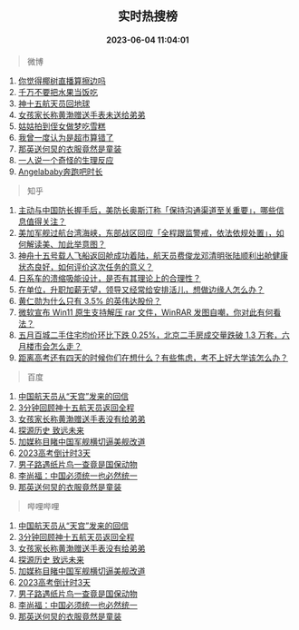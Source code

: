 <div align="center"><h2>实时热搜榜</h2><h4>2023-06-04 11:04:01</h4></div>

> 微博  

1. [你觉得椰树直播算擦边吗](https://s.weibo.com/weibo?q=%23%E4%BD%A0%E8%A7%89%E5%BE%97%E6%A4%B0%E6%A0%91%E7%9B%B4%E6%92%AD%E7%AE%97%E6%93%A6%E8%BE%B9%E5%90%97%23&t=31&band_rank=1&Refer=top)<br />
2. [千万不要把水果当饭吃](https://s.weibo.com/weibo?q=%23%E5%8D%83%E4%B8%87%E4%B8%8D%E8%A6%81%E6%8A%8A%E6%B0%B4%E6%9E%9C%E5%BD%93%E9%A5%AD%E5%90%83%23&t=31&band_rank=2&Refer=top)<br />
3. [神十五航天员回地球](https://s.weibo.com/weibo?q=%23%E7%A5%9E%E5%8D%81%E4%BA%94%E8%88%AA%E5%A4%A9%E5%91%98%E5%9B%9E%E5%9C%B0%E7%90%83%23&t=31&band_rank=3&Refer=top)<br />
4. [女孩家长称黄渤赠送手表未送给弟弟](https://s.weibo.com/weibo?q=%23%E5%A5%B3%E5%AD%A9%E5%AE%B6%E9%95%BF%E7%A7%B0%E9%BB%84%E6%B8%A4%E8%B5%A0%E9%80%81%E6%89%8B%E8%A1%A8%E6%9C%AA%E9%80%81%E7%BB%99%E5%BC%9F%E5%BC%9F%23&t=31&band_rank=4&Refer=top)<br />
5. [姑姑拍到侄女做梦吃雪糕](https://s.weibo.com/weibo?q=%23%E5%A7%91%E5%A7%91%E6%8B%8D%E5%88%B0%E4%BE%84%E5%A5%B3%E5%81%9A%E6%A2%A6%E5%90%83%E9%9B%AA%E7%B3%95%23&t=31&band_rank=5&Refer=top)<br />
6. [我曾一度认为是超市算错了](https://s.weibo.com/weibo?q=%E6%88%91%E6%9B%BE%E4%B8%80%E5%BA%A6%E8%AE%A4%E4%B8%BA%E6%98%AF%E8%B6%85%E5%B8%82%E7%AE%97%E9%94%99%E4%BA%86&t=31&band_rank=6&Refer=top)<br />
7. [那英送何炅的衣服竟然是童装](https://s.weibo.com/weibo?q=%23%E9%82%A3%E8%8B%B1%E9%80%81%E4%BD%95%E7%82%85%E7%9A%84%E8%A1%A3%E6%9C%8D%E7%AB%9F%E7%84%B6%E6%98%AF%E7%AB%A5%E8%A3%85%23&t=31&band_rank=7&Refer=top)<br />
8. [一人说一个奇怪的生理反应](https://s.weibo.com/weibo?q=%E4%B8%80%E4%BA%BA%E8%AF%B4%E4%B8%80%E4%B8%AA%E5%A5%87%E6%80%AA%E7%9A%84%E7%94%9F%E7%90%86%E5%8F%8D%E5%BA%94&t=31&band_rank=8&Refer=top)<br />
9. [Angelababy奔跑吧时长](https://s.weibo.com/weibo?q=%23Angelababy%E5%A5%94%E8%B7%91%E5%90%A7%E6%97%B6%E9%95%BF%23&t=31&band_rank=9&Refer=top)<br />

> 知乎  

1. [主动与中国防长握手后，美防长奥斯汀称「保持沟通渠道至关重要」，哪些信息值得关注？](https://www.zhihu.com/question/604590355)<br />
2. [美加军舰过航台湾海峡，东部战区回应「全程跟监警戒，依法依规处置」，如何解读美、加此举意图？](https://www.zhihu.com/question/604645738)<br />
3. [神舟十五号载人飞船返回舱成功着陆，航天员费俊龙邓清明张陆顺利出舱健康状态良好，如何评价这次任务的意义？](https://www.zhihu.com/question/604011587)<br />
4. [日系车的溃缩吸能设计，是否有其理论上的合理性？](https://www.zhihu.com/question/604203550)<br />
5. [在单位，升职加薪无望，领导又经常给安排活儿，想做边缘人怎么办？](https://www.zhihu.com/question/604023905)<br />
6. [黄仁勋为什么只有 3.5% 的英伟达股份？](https://www.zhihu.com/question/603714039)<br />
7. [微软宣布 Win11 原生支持解压 rar 文件，WinRAR 发图自嘲，你对此有何看法？](https://www.zhihu.com/question/604180951)<br />
8. [五月百城二手住宅均价环比下跌 0.25%，北京二手房成交量跌破 1.3 万套，六月楼市会怎么走？](https://www.zhihu.com/question/604444104)<br />
9. [距离高考还有四天的时候你们在想什么？有些焦虑，考不上好大学该怎么办？](https://www.zhihu.com/question/604608358)<br />

> 百度  

1. [中国航天员从“天宫”发来的回信](https://www.baidu.com/s?wd=%E4%B8%AD%E5%9B%BD%E8%88%AA%E5%A4%A9%E5%91%98%E4%BB%8E%E2%80%9C%E5%A4%A9%E5%AE%AB%E2%80%9D%E5%8F%91%E6%9D%A5%E7%9A%84%E5%9B%9E%E4%BF%A1&sa=fyb_news&rsv_dl=fyb_news)<br />
2. [3分钟回顾神十五航天员返回全程](https://www.baidu.com/s?wd=3%E5%88%86%E9%92%9F%E5%9B%9E%E9%A1%BE%E7%A5%9E%E5%8D%81%E4%BA%94%E8%88%AA%E5%A4%A9%E5%91%98%E8%BF%94%E5%9B%9E%E5%85%A8%E7%A8%8B&sa=fyb_news&rsv_dl=fyb_news)<br />
3. [女孩家长称黄渤赠送手表没有给弟弟](https://www.baidu.com/s?wd=%E5%A5%B3%E5%AD%A9%E5%AE%B6%E9%95%BF%E7%A7%B0%E9%BB%84%E6%B8%A4%E8%B5%A0%E9%80%81%E6%89%8B%E8%A1%A8%E6%B2%A1%E6%9C%89%E7%BB%99%E5%BC%9F%E5%BC%9F&sa=fyb_news&rsv_dl=fyb_news)<br />
4. [探源历史 致远未来](https://www.baidu.com/s?wd=%E6%8E%A2%E6%BA%90%E5%8E%86%E5%8F%B2+%E8%87%B4%E8%BF%9C%E6%9C%AA%E6%9D%A5&sa=fyb_news&rsv_dl=fyb_news)<br />
5. [加媒称目睹中国军舰横切逼美舰改道](https://www.baidu.com/s?wd=%E5%8A%A0%E5%AA%92%E7%A7%B0%E7%9B%AE%E7%9D%B9%E4%B8%AD%E5%9B%BD%E5%86%9B%E8%88%B0%E6%A8%AA%E5%88%87%E9%80%BC%E7%BE%8E%E8%88%B0%E6%94%B9%E9%81%93&sa=fyb_news&rsv_dl=fyb_news)<br />
6. [2023高考倒计时3天](https://www.baidu.com/s?wd=2023%E9%AB%98%E8%80%83%E5%80%92%E8%AE%A1%E6%97%B63%E5%A4%A9&sa=fyb_news&rsv_dl=fyb_news)<br />
7. [男子路遇纸片鸟一查竟是国保动物](https://www.baidu.com/s?wd=%E7%94%B7%E5%AD%90%E8%B7%AF%E9%81%87%E7%BA%B8%E7%89%87%E9%B8%9F%E4%B8%80%E6%9F%A5%E7%AB%9F%E6%98%AF%E5%9B%BD%E4%BF%9D%E5%8A%A8%E7%89%A9&sa=fyb_news&rsv_dl=fyb_news)<br />
8. [李尚福：中国必须统一也必然统一](https://www.baidu.com/s?wd=%E6%9D%8E%E5%B0%9A%E7%A6%8F%EF%BC%9A%E4%B8%AD%E5%9B%BD%E5%BF%85%E9%A1%BB%E7%BB%9F%E4%B8%80%E4%B9%9F%E5%BF%85%E7%84%B6%E7%BB%9F%E4%B8%80&sa=fyb_news&rsv_dl=fyb_news)<br />
9. [那英送何炅的衣服竟然是童装](https://www.baidu.com/s?wd=%E9%82%A3%E8%8B%B1%E9%80%81%E4%BD%95%E7%82%85%E7%9A%84%E8%A1%A3%E6%9C%8D%E7%AB%9F%E7%84%B6%E6%98%AF%E7%AB%A5%E8%A3%85&sa=fyb_news&rsv_dl=fyb_news)<br />

> 哔哩哔哩  

1. [中国航天员从“天宫”发来的回信](https://www.baidu.com/s?wd=%E4%B8%AD%E5%9B%BD%E8%88%AA%E5%A4%A9%E5%91%98%E4%BB%8E%E2%80%9C%E5%A4%A9%E5%AE%AB%E2%80%9D%E5%8F%91%E6%9D%A5%E7%9A%84%E5%9B%9E%E4%BF%A1&sa=fyb_news&rsv_dl=fyb_news)<br />
2. [3分钟回顾神十五航天员返回全程](https://www.baidu.com/s?wd=3%E5%88%86%E9%92%9F%E5%9B%9E%E9%A1%BE%E7%A5%9E%E5%8D%81%E4%BA%94%E8%88%AA%E5%A4%A9%E5%91%98%E8%BF%94%E5%9B%9E%E5%85%A8%E7%A8%8B&sa=fyb_news&rsv_dl=fyb_news)<br />
3. [女孩家长称黄渤赠送手表没有给弟弟](https://www.baidu.com/s?wd=%E5%A5%B3%E5%AD%A9%E5%AE%B6%E9%95%BF%E7%A7%B0%E9%BB%84%E6%B8%A4%E8%B5%A0%E9%80%81%E6%89%8B%E8%A1%A8%E6%B2%A1%E6%9C%89%E7%BB%99%E5%BC%9F%E5%BC%9F&sa=fyb_news&rsv_dl=fyb_news)<br />
4. [探源历史 致远未来](https://www.baidu.com/s?wd=%E6%8E%A2%E6%BA%90%E5%8E%86%E5%8F%B2+%E8%87%B4%E8%BF%9C%E6%9C%AA%E6%9D%A5&sa=fyb_news&rsv_dl=fyb_news)<br />
5. [加媒称目睹中国军舰横切逼美舰改道](https://www.baidu.com/s?wd=%E5%8A%A0%E5%AA%92%E7%A7%B0%E7%9B%AE%E7%9D%B9%E4%B8%AD%E5%9B%BD%E5%86%9B%E8%88%B0%E6%A8%AA%E5%88%87%E9%80%BC%E7%BE%8E%E8%88%B0%E6%94%B9%E9%81%93&sa=fyb_news&rsv_dl=fyb_news)<br />
6. [2023高考倒计时3天](https://www.baidu.com/s?wd=2023%E9%AB%98%E8%80%83%E5%80%92%E8%AE%A1%E6%97%B63%E5%A4%A9&sa=fyb_news&rsv_dl=fyb_news)<br />
7. [男子路遇纸片鸟一查竟是国保动物](https://www.baidu.com/s?wd=%E7%94%B7%E5%AD%90%E8%B7%AF%E9%81%87%E7%BA%B8%E7%89%87%E9%B8%9F%E4%B8%80%E6%9F%A5%E7%AB%9F%E6%98%AF%E5%9B%BD%E4%BF%9D%E5%8A%A8%E7%89%A9&sa=fyb_news&rsv_dl=fyb_news)<br />
8. [李尚福：中国必须统一也必然统一](https://www.baidu.com/s?wd=%E6%9D%8E%E5%B0%9A%E7%A6%8F%EF%BC%9A%E4%B8%AD%E5%9B%BD%E5%BF%85%E9%A1%BB%E7%BB%9F%E4%B8%80%E4%B9%9F%E5%BF%85%E7%84%B6%E7%BB%9F%E4%B8%80&sa=fyb_news&rsv_dl=fyb_news)<br />
9. [那英送何炅的衣服竟然是童装](https://www.baidu.com/s?wd=%E9%82%A3%E8%8B%B1%E9%80%81%E4%BD%95%E7%82%85%E7%9A%84%E8%A1%A3%E6%9C%8D%E7%AB%9F%E7%84%B6%E6%98%AF%E7%AB%A5%E8%A3%85&sa=fyb_news&rsv_dl=fyb_news)<br />

